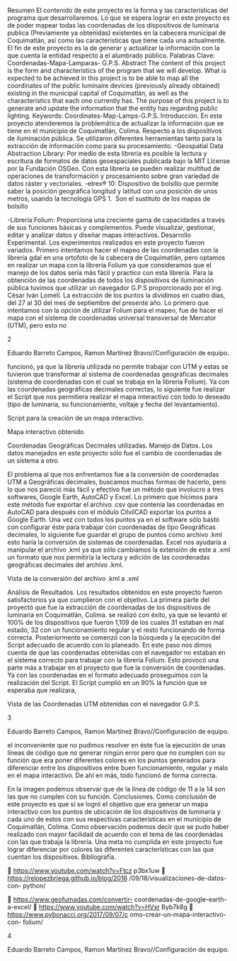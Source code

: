 Resumen
El contenido de este proyecto es la forma y las características del programa que desarrollaremos. Lo que se espera lograr en este proyecto es de poder mapear todas las coordenadas de los dispositivos de luminaria publica (Previamente ya obtenidas)
existentes en la cabecera municipal de Coquimatlán,
así como las características que tiene cada una
actualmente. El fin de este proyecto es la de generar
y actualizar la información con la que cuenta la
entidad respecto a el alumbrado público.
Palabras Clave: Coordenadas-Mapa-Lamparas-
G.P.S.
Abstract
The content of this project is the form and
characteristics of the program that we will develop.
What is expected to be achieved in this project is to
be able to map all the coordinates of the public
luminaire devices (previously already obtained)
existing in the municipal capital of Coquimatlán, as
well as the characteristics that each one currently
has. The purpose of this project is to generate and
update the information that the entity has regarding
public lighting.
Keywords: Coordinates-Map-Lamps-G.P.S.
Introducción.
En este proyecto atenderemos la problemática
de actualizar la información que se tiene en el
municipio de Coquimatlán, Colima. Respecto a
los dispositivos de iluminación pública.
Se utilizaron diferentes herramientas tanto para
la extracción de información como para su
procesamiento.
-Geospatial Data Abstraction Library: Por
medio de esta libreria es posible la lectura y
escritura de formatos de datos geoespaciales
publicada bajo la MIT License por la Fundación
OSGeo. Con esta librería se pueden realizar
multitud de operaciones de transformación y
procesamiento sobre gran variedad de datos
ráster y vectoriales.
-etrex® 10: Dispositivo de bolsillo que permite
saber la posición geográfica longitud y latitud
con una posición de unos metros, usando la
tecnología GPS 1. ​ Son el sustituto de los
mapas de bolsillo

-Librería Folium: Proporciona una creciente
gama de capacidades a través de sus funciones
básicas y complementos. Puede visualizar,
gestionar, editar y analizar datos y diseñar
mapas interactivos.
Desarrollo Experimental.
Los experimentos realizados en este proyecto
fueron variados. Primero intentamos hacer el
mapeo de las coordenadas con la librería gdal
en una ortofoto de la cabecera de Coquimatlán,
pero optamos en realizar un mapa con la librería
Folium ya que consideramos que el manejo de
los datos sería más fácil y practico con esta
librería.
Para la obtención de las coordenadas de todos
los dispositivos de iluminación pública tuvimos
que utilizar un navegador G.P.S proporcionado
por el ing. César Iván Lomelí. La extracción de
los puntos la dividimos en cuatro días, del 27 al
30 del mes de septiembre del presente año.
Lo primero que intentamos con la opción de
utilizar Folium para el mapeo, fue de hacer el
mapa con el sistema de coordenadas universal
transversal de Mercator (UTM), pero esto no

2

Eduardo Barreto Campos, Ramon Martínez Bravo//Configuración de equipo.

funcionó, ya que la librería utilizada no permite
trabajar con UTM y estas se tuvieron que
transformar al sistema de coordenadas
geográficas decimales (sistema de coordenadas
con el cual se trabaja en la librería Folium).
Ya con las coordenadas geográficas decimales
correctas, lo siguiente fue realizar el Script que
nos permitiera realizar el mapa interactivo con
todo lo deseado (tipo de luminaria, su
funcionamiento, voltaje y fecha del
levantamiento).

Script para la creación de un mapa interactivo.

Mapa interactivo obtenido.

Coordenadas Geográficas Decimales utilizadas.
Manejo de Datos.
Los datos manejados en este proyecto sólo fue el
cambio de coordenadas de un sistema a otro.

El problema al que nos enfrentamos fue a la
conversión de coordenadas UTM a Geográficas
decimales, buscamos muchas formas de hacerlo,
pero lo que nos pareció más fácil y efectivo fue un
método que involucro a tres softwares, Google
Earth, AutoCAD y Excel. Lo primero que hicimos
para este método fue exportar el archivo .csv que
contenía las coordenadas en AutoCAD para
después con el módulo CilvilCAD exportar los
puntos a Google Earth. Una vez con todos los
puntos ya en el software sólo bastó con configurar
éste para trabajar con coordenadas de tipo
Geográficas decimales, lo siguiente fue guardar el
grupo de puntos como archivo .kml esto haría la
conversión de sistemas de coordenadas. Excel nos
ayudaría a manipular el archivo .kml ya que sólo
cambiamos la extensión de este a .xml un formato
que nos permitiría la lectura y edición de las
coordenadas geográficas decimales del archivo
.kml.

Vista de la conversión del archivo .kml a .xml

Análisis de Resultados.
Los resultados obtenidos en este proyecto
fueron satisfactorios ya que cumplieron con el
objetivo.
La primera parte del proyectó que fue la
extracción de coordenadas de los dispositivos
de luminaria en Coquimatlán, Colima. se realizó
con éxito, ya que se levantó el 100% de los
dispositivos que fueron 1,109 de los cuales 31
estaban en mal estado, 32 con un
funcionamiento regular y el resto funcionando
de forma correcta. Posteriormente se comenzó
con la búsqueda y la ejecución del Script
adecuado de acuerdo con lo planeado. En este
paso nos dimos cuenta de que las coordenadas
obtenidas con el navegador no estaban en el
sistema correcto para trabajar con la librería
Folium. Esto provocó una parte más a trabajar
en el proyecto que fue la conversión de
coordenadas. Ya con las coordenadas en el
formato adecuado proseguimos con la
realización del Script. El Script cumplió en un
90% la función que se esperaba que realizara,

Vista de las Coordenadas UTM obtenidas con el
navegador G.P.S.

3

Eduardo Barreto Campos, Ramon Martínez Bravo//Configuración de equipo.

el inconveniente que no pudimos resolver en
éste fue la ejecución de unas líneas de código
que no generar ningún error pero que no
cumplen con su función que era poner
diferentes colores en los puntos generados para
diferenciar entre los dispositivos entre buen
funcionamiento, regular y malo en el mapa
interactivo. De ahí en más, todo funcionó de
forma correcta.

En la imagen podemos observar que de la línea de
código de 11 a la 14 son las que no cumplen con su
función.
Conclusiones.
Como conclusión de este proyecto es que sí se
logró el objetivo que era generar un mapa
interactivo con los puntos de ubicación de los
dispositivos de luminaria y cada uno de estos
con sus respectivas características en el
municipio de Coquimatlán, Colima. Como
observación podemos decir que se pudo haber
realizado con mayor facilidad de acuerdo con el
tema de las coordenadas con las que trabaja la
librería.
Una meta no cumplida en este proyecto fue
lograr diferenciar por colores las diferentes
características con las que cuentan los
dispositivos.
Bibliografía.


https://www.youtube.com/watch?v=Ftcz
p3bx1uw

https://relopezbriega.github.io/blog/2016
/09/18/visualizaciones-de-datos-con-
python/

 https://www.geofumadas.com/convertir-
coordenadas-de-google-earth-a-excel/

https://www.youtube.com/watch?v=HVxr
Byb7k8g

https://www.pybonacci.org/2017/09/07/c
omo-crear-un-mapa-interactivo-con-
folium/

4

Eduardo Barreto Campos, Ramon Martínez Bravo//Configuración de equipo.
